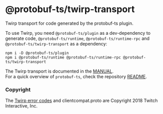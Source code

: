 @protobuf-ts/twirp-transport
============================

Twirp transport for code generated by the protobuf-ts plugin. 

To use Twirp, you need `@protobuf-ts/plugin` as a dev-dependency to 
generate code, `@protobuf-ts/runtime`, `@protobuf-ts/runtime-rpc` and 
`@protobuf-ts/twirp-transport` as a dependency:

```shell script
npm i -D @protobuf-ts/plugin
npm i @protobuf-ts/runtime @protobuf-ts/runtime-rpc @protobuf-ts/twirp-transport
``` 

The Twirp transport is documented in the [MANUAL](https://github.com/timostamm/protobuf-ts/blob/master/MANUAL.md#twirp-transport).   
For a quick overview of `protobuf-ts`, check the repository [README](https://github.com/timostamm/protobuf-ts/blob/master/README.md).


### Copyright

The [Twirp error codes](https://github.com/timostamm/protobuf-ts/blob/master/packages/twirp-transport/src/twitch-twirp-error-code.ts) 
and clientcompat.proto are Copyright 2018 Twitch Interactive, Inc.
